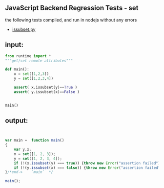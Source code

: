 JavaScript Backend Regression Tests - set
-----------------------------
the following tests compiled, and run in nodejs without any errors
* [issubset.py](set/issubset.py)

input:
------
```python
from runtime import *
"""get/set remote attributes"""

def main():
	x = set([1,2,3])
	y = set([1,2,3,4])

	assert( x.issubset(y)==True )
	assert( y.issubset(x)==False )

	
main()
```
output:
------
```javascript


var main =  function main()
{
	var y,x;
	x = set([1, 2, 3]);
	y = set([1, 2, 3, 4]);
	if (!(x.issubset(y) === true)) {throw new Error("assertion failed"); }
	if (!(y.issubset(x) === false)) {throw new Error("assertion failed"); }
}/*end->	`main`	*/

main();
```